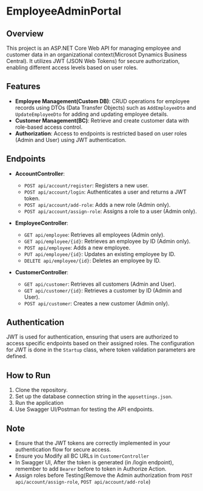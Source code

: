 # EmployeeAdminPortal

## Overview
This project is an ASP.NET Core Web API for managing employee and customer data in an organizational context(Microsot Dynamics Business Central). It utilizes JWT (JSON Web Tokens) for secure authorization, enabling different access levels based on user roles.

## Features
- **Employee Management(Custom DB)**: CRUD operations for employee records using DTOs (Data Transfer Objects) such as `AddEmployeeDto` and `UpdateEmployeeDto` for adding and updating employee details.
- **Customer Management(BC)**: Retrieve and create customer data with role-based access control.
- **Authorization**: Access to endpoints is restricted based on user roles (Admin and User) using JWT authentication.

## Endpoints
- **AccountController**:
  - `POST api/account/register`: Registers a new user.
  - `POST api/account/login`: Authenticates a user and returns a JWT token.
  - `POST api/account/add-role`: Adds a new role (Admin only).
  - `POST api/account/assign-role`: Assigns a role to a user (Admin only).
- **EmployeeController**: 
  - `GET api/employee`: Retrieves all employees (Admin only).
  - `GET api/employee/{id}`: Retrieves an employee by ID (Admin only).
  - `POST api/employee`: Adds a new employee.
  - `PUT api/employee/{id}`: Updates an existing employee by ID.
  - `DELETE api/employee/{id}`: Deletes an employee by ID.

- **CustomerController**:
  - `GET api/customer`: Retrieves all customers (Admin and User).
  - `GET api/customer/{id}`: Retrieves a customer by ID (Admin and User).
  - `POST api/customer`: Creates a new customer (Admin only).

## Authentication
JWT is used for authentication, ensuring that users are authorized to access specific endpoints based on their assigned roles. The configuration for JWT is done in the `Startup` class, where token validation parameters are defined.

## How to Run
1. Clone the repository.
2. Set up the database connection string in the `appsettings.json`.
3. Run the application
4. Use Swagger UI/Postman for testing the API endpoints.

## Note
- Ensure that the JWT tokens are correctly implemented in your authentication flow for secure access.
- Ensure you Modify all BC URLs in `CustomerController`
- In Swagger UI, After the token is generated (in /login endpoint), remember to add `Bearer` before to token in Authorize Action.
- Assign roles before Testing(Remove the Admin authorization from `POST api/account/assign-role`, `POST api/account/add-role`)
